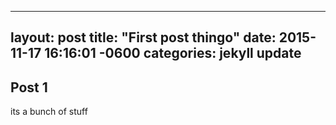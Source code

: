 ---
layout: post
title: "First post thingo"
date:   2015-11-17 16:16:01 -0600
categories: jekyll update
--

## Post 1
its a bunch of stuff
